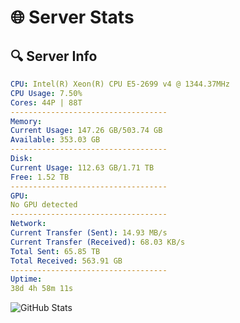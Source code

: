 # 🌐 Server Stats
## 🔍 Server Info
```yaml
CPU: Intel(R) Xeon(R) CPU E5-2699 v4 @ 1344.37MHz
CPU Usage: 7.50%
Cores: 44P | 88T
-----------------------------------
Memory:
Current Usage: 147.26 GB/503.74 GB
Available: 353.03 GB
-----------------------------------
Disk:
Current Usage: 112.63 GB/1.71 TB
Free: 1.52 TB
-----------------------------------
GPU:
No GPU detected
-----------------------------------
Network:
Current Transfer (Sent): 14.93 MB/s
Current Transfer (Received): 68.03 KB/s
Total Sent: 65.85 TB
Total Received: 563.91 GB
-----------------------------------
Uptime:
38d 4h 58m 11s
```
![GitHub Stats](https://img.shields.io/badge/Updated-2025-04-15_02:21:00-blue)